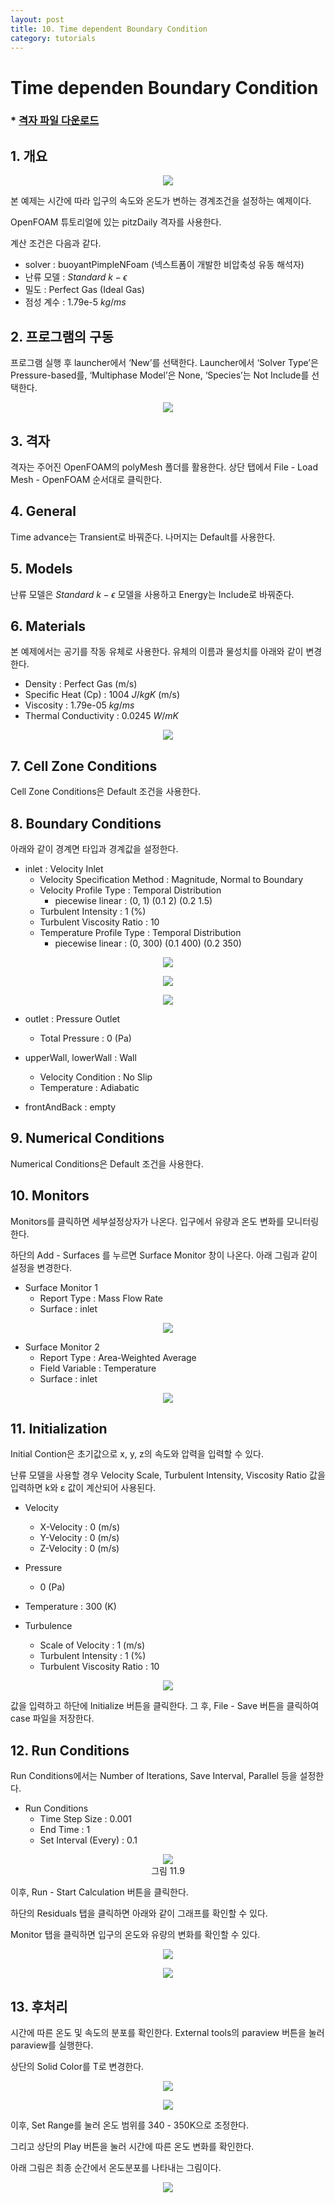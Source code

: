 ```yaml
---
layout: post
title: 10. Time dependent Boundary Condition
category: tutorials
---
```


# Time dependen Boundary Condition

### * [격자 파일 다운로드](https://drive.google.com/file/d/1pzp6DXomC0cyaxn0xzlpcneShrEkRW68/view?usp=sharing)

## 1. 개요

<p align='center'>
    <img src="https://github.com/nextfoam/baram-pages/raw/main/screenshots/profileBC/10.1.png"><br>
</p>

본 예제는 시간에 따라 입구의 속도와 온도가 변하는 경계조건을 설정하는 예제이다.

OpenFOAM 튜토리얼에 있는 pitzDaily 격자를 사용한다.

계산 조건은 다음과 같다. 

+ solver : buoyantPimpleNFoam (넥스트폼이 개발한 비압축성 유동 해석자)
+ 난류 모델 : $Standard$ $k-\epsilon$
+ 밀도 : Perfect Gas (Ideal Gas)
+ 점성 계수 : 1.79e-5 $kg/ms$

## 2. 프로그램의 구동

프로그램 실행 후 launcher에서 ‘New’를 선택한다. Launcher에서 ‘Solver Type’은 Pressure-based를, ‘Multiphase Model’은 None, ‘Species’는 Not Include를 선택한다.

<p align='center'>
    <img src="https://github.com/nextfoam/baram-pages/raw/main/screenshots/mixingPipe/launcher.png"><br>
</p>


## 3. 격자

격자는 주어진 OpenFOAM의 polyMesh 폴더를 활용한다. 상단 탭에서 File - Load Mesh - OpenFOAM 순서대로 클릭한다. 

## 4. General

Time advance는 Transient로 바꿔준다. 나머지는 Default를 사용한다.

## 5. Models

난류 모델은 $Standard$ $k-\epsilon$ 모델을 사용하고 Energy는 Include로 바꿔준다.

## 6. Materials

본 예제에서는 공기를 작동 유체로 사용한다. 유체의 이름과 물성치를 아래와 같이 변경한다. 

+ Density : Perfect Gas (m/s)
+ Specific Heat (Cp) : 1004 $J/kgK$ (m/s)
+ Viscosity : 1.79e-05 $kg/ms$
+ Thermal Conductivity : 0.0245 $W/mK$

<p align='center'>
    <img src="https://github.com/nextfoam/baram-pages/raw/main/screenshots/profileBC/Perfect Gas.png"><br>
</p>

## 7. Cell Zone Conditions

Cell Zone Conditions은 Default 조건을 사용한다.

## 8. Boundary Conditions

아래와 같이 경계면 타입과 경계값을 설정한다.

+ inlet : Velocity Inlet
    + Velocity Specification Method : Magnitude, Normal to Boundary
    + Velocity Profile Type : Temporal Distribution
        + piecewise linear : (0, 1) (0.1 2) (0.2 1.5)
    + Turbulent Intensity : 1 (%)
    + Turbulent Viscosity Ratio : 10
    + Temperature Profile Type : Temporal Distribution
        + piecewise linear : (0, 300) (0.1 400) (0.2 350)

<p align='center'>
    <img src="https://github.com/nextfoam/baram-pages/raw/main/screenshots/profileBC/10.3.png"><br>
</p>

<p align='center'>
    <img src="https://github.com/nextfoam/baram-pages/raw/main/screenshots/profileBC/10.4.png"><br>
</p>

<p align='center'>
    <img src="https://github.com/nextfoam/baram-pages/raw/main/screenshots/profileBC/10.5.png"><br>
</p>

+ outlet : Pressure Outlet
    + Total Pressure : 0 (Pa)

+ upperWall, lowerWall : Wall
    + Velocity Condition : No Slip
    + Temperature : Adiabatic

+ frontAndBack : empty

## 9. Numerical Conditions

Numerical Conditions은 Default 조건을 사용한다.

## 10.  Monitors

Monitors를 클릭하면 세부설정상자가 나온다. 입구에서 유량과 온도 변화를 모니터링 한다. 

하단의 Add - Surfaces 를 누르면 Surface Monitor 창이 나온다. 아래 그림과 같이 설정을 변경한다.

+ Surface Monitor 1
    + Report Type : Mass Flow Rate
    + Surface : inlet

<p align='center'>
    <img src="https://github.com/nextfoam/baram-pages/raw/main/screenshots/profileBC/10.6.png"><br>
</p>

+ Surface Monitor 2
    + Report Type : Area-Weighted Average
    + Field Variable : Temperature
    + Surface : inlet

<p align='center'>
    <img src="https://github.com/nextfoam/baram-pages/raw/main/screenshots/profileBC/10.7.png"><br>
</p>

## 11. Initialization

Initial Contion은 초기값으로 x, y, z의 속도와 압력을 입력할 수 있다.

난류 모델을 사용할 경우 Velocity Scale, Turbulent Intensity, Viscosity Ratio 값을 입력하면 k와 ε 값이 계산되어 사용된다.

+ Velocity
    + X-Velocity : 0 (m/s)
    + Y-Velocity : 0 (m/s)
    + Z-Velocity : 0 (m/s)

+ Pressure
    + 0 (Pa)

+ Temperature : 300 (K)

+ Turbulence
    + Scale of Velocity : 1 (m/s)
    + Turbulent Intensity : 1 (%)
    + Turbulent Viscosity Ratio : 10

<p align='center'>
    <img src="https://github.com/nextfoam/baram-pages/raw/main/screenshots/profileBC/10.8.png"><br>
</p>

값을 입력하고 하단에 Initialize 버튼을 클릭한다. 그 후, File - Save 버튼을 클릭하여 case 파일을 저장한다.

## 12. Run Conditions

Run Conditions에서는 Number of Iterations, Save Interval, Parallel 등을 설정한다. 

+ Run Conditions
    + Time Step Size : 0.001
    + End Time : 1
    + Set Interval (Every) : 0.1

<p align='center'>
    <img src="https://github.com/nextfoam/baram-pages/raw/main/screenshots/profileBC/10.9.png"><br>
    그림 11.9
</p>

이후, Run - Start Calculation 버튼을 클릭한다.

하단의 Residuals 탭을 클릭하면 아래와 같이 그래프를 확인할 수 있다.

Monitor 탭을 클릭하면 입구의 온도와 유량의 변화를 확인할 수 있다.

<p align='center'>
    <img src="https://github.com/nextfoam/baram-pages/raw/main/screenshots/profileBC/10.10.png"><br>
</p>

<p align='center'>
    <img src="https://github.com/nextfoam/baram-pages/raw/main/screenshots/profileBC/10.11.png"><br>
</p>

## 13. 후처리

시간에 따른 온도 및 속도의 분포를 확인한다. External tools의 paraview 버튼을 눌러 paraview를 실행한다.

상단의 Solid Color를 T로 변경한다.

<p align='center'>
    <img src="https://github.com/nextfoam/baram-pages/raw/main/screenshots/profileBC/10.12.png"><br>
</p>

<p align='center'>
    <img src="https://github.com/nextfoam/baram-pages/raw/main/screenshots/profileBC/10.13.png"><br>
</p>

이후, Set Range를 눌러 온도 범위를 340 - 350K으로 조정한다.

그리고 상단의 Play 버튼을 눌러 시간에 따른 온도 변화를 확인한다.

아래 그림은 최종 순간에서 온도분포를 나타내는 그림이다.

<p align='center'>
    <img src="https://github.com/nextfoam/baram-pages/raw/main/screenshots/profileBC/10.14.png"><br>
</p>

